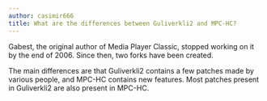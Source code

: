 ```yaml
---
author: casimir666
title: What are the differences between Guliverkli2 and MPC-HC?
---
```


Gabest, the original author of Media Player Classic, stopped working on it by the end of 2006.
Since then, two forks have been created.

<!--more-->

The main differences are that Guliverkli2 contains a few patches made by various people,
and MPC-HC contains new features. Most patches present in Guliverkli2 are also present in MPC-HC.
